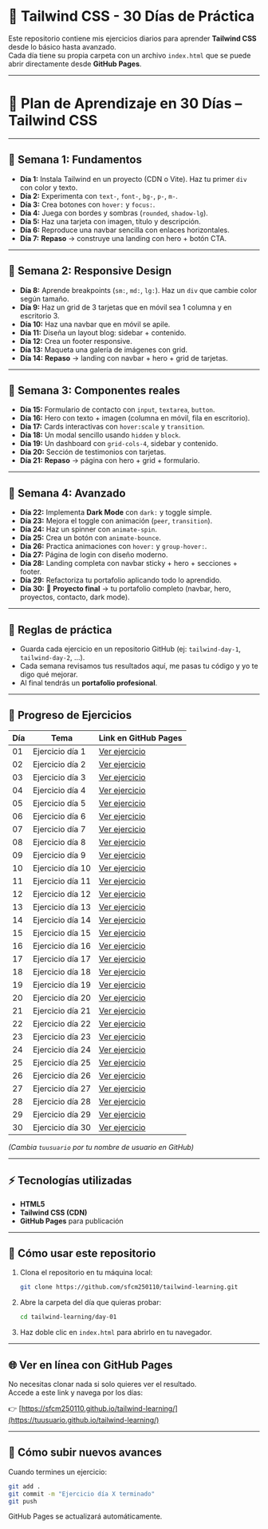 # 🚀 Tailwind CSS - 30 Días de Práctica  

Este repositorio contiene mis ejercicios diarios para aprender **Tailwind CSS** desde lo básico hasta avanzado.  
Cada día tiene su propia carpeta con un archivo `index.html` que se puede abrir directamente desde **GitHub Pages**.  

---

# 📅 Plan de Aprendizaje en 30 Días – Tailwind CSS

---

## 🔹 Semana 1: Fundamentos
- **Día 1:** Instala Tailwind en un proyecto (CDN o Vite). Haz tu primer `div` con color y texto.
- **Día 2:** Experimenta con `text-`, `font-`, `bg-`, `p-`, `m-`.
- **Día 3:** Crea botones con `hover:` y `focus:`.
- **Día 4:** Juega con bordes y sombras (`rounded`, `shadow-lg`).
- **Día 5:** Haz una tarjeta con imagen, título y descripción.
- **Día 6:** Reproduce una navbar sencilla con enlaces horizontales.
- **Día 7:** **Repaso** → construye una landing con hero + botón CTA.

---

## 🔹 Semana 2: Responsive Design
- **Día 8:** Aprende breakpoints (`sm:`, `md:`, `lg:`). Haz un `div` que cambie color según tamaño.
- **Día 9:** Haz un grid de 3 tarjetas que en móvil sea 1 columna y en escritorio 3.
- **Día 10:** Haz una navbar que en móvil se apile.
- **Día 11:** Diseña un layout blog: sidebar + contenido.
- **Día 12:** Crea un footer responsive.
- **Día 13:** Maqueta una galería de imágenes con grid.
- **Día 14:** **Repaso** → landing con navbar + hero + grid de tarjetas.

---

## 🔹 Semana 3: Componentes reales
- **Día 15:** Formulario de contacto con `input`, `textarea`, `button`.
- **Día 16:** Hero con texto + imagen (columna en móvil, fila en escritorio).
- **Día 17:** Cards interactivas con `hover:scale` y `transition`.
- **Día 18:** Un modal sencillo usando `hidden` y `block`.
- **Día 19:** Un dashboard con `grid-cols-4`, sidebar y contenido.
- **Día 20:** Sección de testimonios con tarjetas.
- **Día 21:** **Repaso** → página con hero + grid + formulario.

---

## 🔹 Semana 4: Avanzado
- **Día 22:** Implementa **Dark Mode** con `dark:` y toggle simple.
- **Día 23:** Mejora el toggle con animación (`peer`, `transition`).
- **Día 24:** Haz un spinner con `animate-spin`.
- **Día 25:** Crea un botón con `animate-bounce`.
- **Día 26:** Practica animaciones con `hover:` y `group-hover:`.
- **Día 27:** Página de login con diseño moderno.
- **Día 28:** Landing completa con navbar sticky + hero + secciones + footer.
- **Día 29:** Refactoriza tu portafolio aplicando todo lo aprendido.
- **Día 30:** 🚀 **Proyecto final** → tu portafolio completo (navbar, hero, proyectos, contacto, dark mode).

---

## 📌 Reglas de práctica
- Guarda cada ejercicio en un repositorio GitHub (ej: `tailwind-day-1`, `tailwind-day-2`, ...).
- Cada semana revisamos tus resultados aquí, me pasas tu código y yo te digo qué mejorar.
- Al final tendrás un **portafolio profesional**.


---

## 📅 Progreso de Ejercicios  

| Día | Tema | Link en GitHub Pages |
|-----|------|-----------------------|
| 01  | Ejercicio día 1 | [Ver ejercicio](https://sfcm250110.github.io/tailwind-learning/day-01/) |
| 02  | Ejercicio día 2 | [Ver ejercicio](https://sfcm250110.github.io/tailwind-learning/day-02/) |
| 03  | Ejercicio día 3 | [Ver ejercicio](https://sfcm250110.github.io/tailwind-learning/day-03/) |
| 04  | Ejercicio día 4 | [Ver ejercicio](https://sfcm250110.github.io/tailwind-learning/day-04/) |
| 05  | Ejercicio día 5 | [Ver ejercicio](https://sfcm250110.github.io/tailwind-learning/day-05/) |
| 06  | Ejercicio día 6 | [Ver ejercicio](https://sfcm250110.github.io/tailwind-learning/day-06/) |
| 07  | Ejercicio día 7 | [Ver ejercicio](https://sfcm250110.github.io/tailwind-learning/day-07/) |
| 08  | Ejercicio día 8 | [Ver ejercicio](https://sfcm250110.github.io/tailwind-learning/day-08/) |
| 09  | Ejercicio día 9 | [Ver ejercicio](https://sfcm250110.github.io/tailwind-learning/day-09/) |
| 10  | Ejercicio día 10 | [Ver ejercicio](https://sfcm250110.github.io/tailwind-learning/day-10/) |
| 11  | Ejercicio día 11 | [Ver ejercicio](https://sfcm250110.github.io/tailwind-learning/day-11/) |
| 12  | Ejercicio día 12 | [Ver ejercicio](https://sfcm250110.github.io/tailwind-learning/day-12/) |
| 13  | Ejercicio día 13 | [Ver ejercicio](https://sfcm250110.github.io/tailwind-learning/day-13/) |
| 14  | Ejercicio día 14 | [Ver ejercicio](https://sfcm250110.github.io/tailwind-learning/day-14/) |
| 15  | Ejercicio día 15 | [Ver ejercicio](https://sfcm250110.github.io/tailwind-learning/day-15/) |
| 16  | Ejercicio día 16 | [Ver ejercicio](https://sfcm250110.github.io/tailwind-learning/day-16/) |
| 17  | Ejercicio día 17 | [Ver ejercicio](https://sfcm250110.github.io/tailwind-learning/day-17/) |
| 18  | Ejercicio día 18 | [Ver ejercicio](https://sfcm250110.github.io/tailwind-learning/day-18/) |
| 19  | Ejercicio día 19 | [Ver ejercicio](https://sfcm250110.github.io/tailwind-learning/day-19/) |
| 20  | Ejercicio día 20 | [Ver ejercicio](https://sfcm250110.github.io/tailwind-learning/day-20/) |
| 21  | Ejercicio día 21 | [Ver ejercicio](https://sfcm250110.github.io/tailwind-learning/day-21/) |
| 22  | Ejercicio día 22 | [Ver ejercicio](https://sfcm250110.github.io/tailwind-learning/day-22/) |
| 23  | Ejercicio día 23 | [Ver ejercicio](https://sfcm250110.github.io/tailwind-learning/day-23/) |
| 24  | Ejercicio día 24 | [Ver ejercicio](https://sfcm250110.github.io/tailwind-learning/day-24/) |
| 25  | Ejercicio día 25 | [Ver ejercicio](https://sfcm250110.github.io/tailwind-learning/day-25/) |
| 26  | Ejercicio día 26 | [Ver ejercicio](https://sfcm250110.github.io/tailwind-learning/day-26/) |
| 27  | Ejercicio día 27 | [Ver ejercicio](https://sfcm250110.github.io/tailwind-learning/day-27/) |
| 28  | Ejercicio día 28 | [Ver ejercicio](https://sfcm250110.github.io/tailwind-learning/day-28/) |
| 29  | Ejercicio día 29 | [Ver ejercicio](https://sfcm250110.github.io/tailwind-learning/day-29/) |
| 30  | Ejercicio día 30 | [Ver ejercicio](https://sfcm250110.github.io/tailwind-learning/day-30/) |

*(Cambia `tuusuario` por tu nombre de usuario en GitHub)*  

---

## ⚡ Tecnologías utilizadas  

- **HTML5**  
- **Tailwind CSS (CDN)**  
- **GitHub Pages** para publicación  

---

## 🔧 Cómo usar este repositorio  

1. Clona el repositorio en tu máquina local:  
   ```bash
   git clone https://github.com/sfcm250110/tailwind-learning.git
   ```
2. Abre la carpeta del día que quieras probar:  
   ```bash
   cd tailwind-learning/day-01
   ```
3. Haz doble clic en `index.html` para abrirlo en tu navegador.  

---

## 🌐 Ver en línea con GitHub Pages  

No necesitas clonar nada si solo quieres ver el resultado.  
Accede a este link y navega por los días:  

👉 [https://sfcm250110.github.io/tailwind-learning/](https://tuusuario.github.io/tailwind-learning/)  

---

## 🚀 Cómo subir nuevos avances  

Cuando termines un ejercicio:  
```bash
git add .
git commit -m "Ejercicio día X terminado"
git push
```

GitHub Pages se actualizará automáticamente.  
